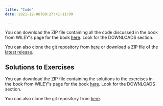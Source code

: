 ```yaml
---
title: "Code"
date: 2021-12-08T08:27:41+11:00

---
```


You can download the ZIP file containing all the code discussed in the book 
from WILEY's page for the book [here](https://www.wiley.com/en-in/Practical+Go%3A+Building+Scalable+Network+and+Non+Network+Applications-p-9781119773818). Look for the DOWNLOADS
section.

You can also clone the git repository from [here](https://github.com/practicalgo/code) or download a ZIP file
of the [latest release](https://github.com/practicalgo/code/releases/tag/v1.0.1).


## Solutions to Exercises

You can download the ZIP file containing the solutions to the exercises in the book 
from WILEY's page for the book [here](https://www.wiley.com/en-in/Practical+Go%3A+Building+Scalable+Network+and+Non+Network+Applications-p-9781119773818). Look for the DOWNLOADS
section.


You can also clone the git repository from [here](https://github.com/practicalgo/book-exercise-solutions/).

